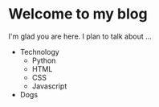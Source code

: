 # Welcome to my blog

I'm glad you are here. I plan to talk about ...
* Technology
  * Python
  * HTML
  * CSS
  * Javascript
* Dogs
